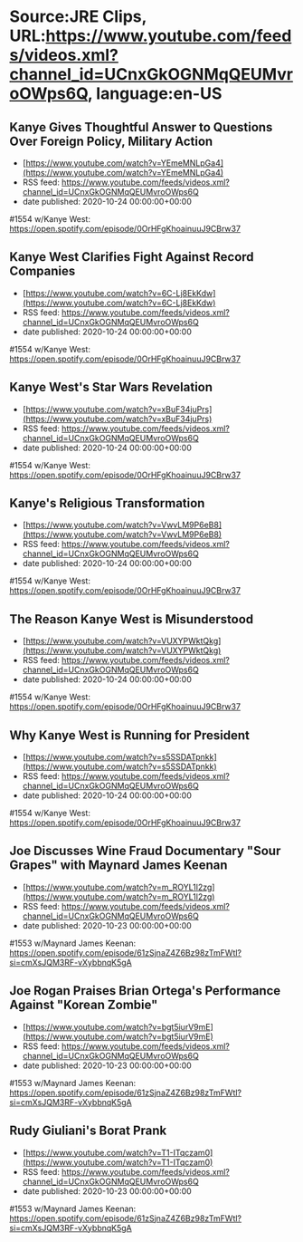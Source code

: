 # Source:JRE Clips, URL:https://www.youtube.com/feeds/videos.xml?channel_id=UCnxGkOGNMqQEUMvroOWps6Q, language:en-US

## Kanye Gives Thoughtful Answer to Questions Over Foreign Policy, Military Action
 - [https://www.youtube.com/watch?v=YEmeMNLpGa4](https://www.youtube.com/watch?v=YEmeMNLpGa4)
 - RSS feed: https://www.youtube.com/feeds/videos.xml?channel_id=UCnxGkOGNMqQEUMvroOWps6Q
 - date published: 2020-10-24 00:00:00+00:00

#1554 w/Kanye West:
https://open.spotify.com/episode/0OrHFgKhoainuuJ9CBrw37

## Kanye West Clarifies Fight Against Record Companies
 - [https://www.youtube.com/watch?v=6C-Lj8EkKdw](https://www.youtube.com/watch?v=6C-Lj8EkKdw)
 - RSS feed: https://www.youtube.com/feeds/videos.xml?channel_id=UCnxGkOGNMqQEUMvroOWps6Q
 - date published: 2020-10-24 00:00:00+00:00

#1554 w/Kanye West:
https://open.spotify.com/episode/0OrHFgKhoainuuJ9CBrw37

## Kanye West's Star Wars Revelation
 - [https://www.youtube.com/watch?v=xBuF34juPrs](https://www.youtube.com/watch?v=xBuF34juPrs)
 - RSS feed: https://www.youtube.com/feeds/videos.xml?channel_id=UCnxGkOGNMqQEUMvroOWps6Q
 - date published: 2020-10-24 00:00:00+00:00

#1554 w/Kanye West:
https://open.spotify.com/episode/0OrHFgKhoainuuJ9CBrw37

## Kanye's Religious Transformation
 - [https://www.youtube.com/watch?v=VwvLM9P6eB8](https://www.youtube.com/watch?v=VwvLM9P6eB8)
 - RSS feed: https://www.youtube.com/feeds/videos.xml?channel_id=UCnxGkOGNMqQEUMvroOWps6Q
 - date published: 2020-10-24 00:00:00+00:00

#1554 w/Kanye West:
https://open.spotify.com/episode/0OrHFgKhoainuuJ9CBrw37

## The Reason Kanye West is Misunderstood
 - [https://www.youtube.com/watch?v=VUXYPWktQkg](https://www.youtube.com/watch?v=VUXYPWktQkg)
 - RSS feed: https://www.youtube.com/feeds/videos.xml?channel_id=UCnxGkOGNMqQEUMvroOWps6Q
 - date published: 2020-10-24 00:00:00+00:00

#1554 w/Kanye West:
https://open.spotify.com/episode/0OrHFgKhoainuuJ9CBrw37

## Why Kanye West is Running for President
 - [https://www.youtube.com/watch?v=s5SSDATpnkk](https://www.youtube.com/watch?v=s5SSDATpnkk)
 - RSS feed: https://www.youtube.com/feeds/videos.xml?channel_id=UCnxGkOGNMqQEUMvroOWps6Q
 - date published: 2020-10-24 00:00:00+00:00

#1554 w/Kanye West:
https://open.spotify.com/episode/0OrHFgKhoainuuJ9CBrw37

## Joe Discusses Wine Fraud Documentary "Sour Grapes" with Maynard James Keenan
 - [https://www.youtube.com/watch?v=m_ROYL1l2zg](https://www.youtube.com/watch?v=m_ROYL1l2zg)
 - RSS feed: https://www.youtube.com/feeds/videos.xml?channel_id=UCnxGkOGNMqQEUMvroOWps6Q
 - date published: 2020-10-23 00:00:00+00:00

#1553 w/Maynard James Keenan: https://open.spotify.com/episode/61zSjnaZ4Z6Bz98zTmFWtl?si=cmXsJQM3RF-vXybbnqK5gA

## Joe Rogan Praises Brian Ortega's Performance Against "Korean Zombie"
 - [https://www.youtube.com/watch?v=bgt5iurV9mE](https://www.youtube.com/watch?v=bgt5iurV9mE)
 - RSS feed: https://www.youtube.com/feeds/videos.xml?channel_id=UCnxGkOGNMqQEUMvroOWps6Q
 - date published: 2020-10-23 00:00:00+00:00

#1553 w/Maynard James Keenan: https://open.spotify.com/episode/61zSjnaZ4Z6Bz98zTmFWtl?si=cmXsJQM3RF-vXybbnqK5gA

## Rudy Giuliani's Borat Prank
 - [https://www.youtube.com/watch?v=T1-ITqczam0](https://www.youtube.com/watch?v=T1-ITqczam0)
 - RSS feed: https://www.youtube.com/feeds/videos.xml?channel_id=UCnxGkOGNMqQEUMvroOWps6Q
 - date published: 2020-10-23 00:00:00+00:00

#1553 w/Maynard James Keenan: https://open.spotify.com/episode/61zSjnaZ4Z6Bz98zTmFWtl?si=cmXsJQM3RF-vXybbnqK5gA

